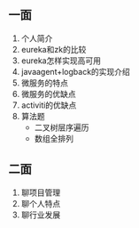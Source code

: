 ## 一面
1. 个人简介
2. eureka和zk的比较
3. eureka怎样实现高可用
4. javaagent+logback的实现介绍
5. 微服务的特点
6. 微服务的优缺点
7. activiti的优缺点
8. 算法题
   - 二叉树层序遍历
   - 数组全排列

## 二面

1. 聊项目管理
2. 聊个人特点
3. 聊行业发展
